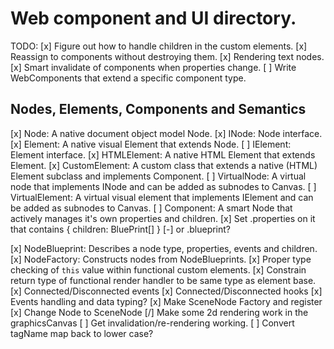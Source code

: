 # Web component and UI directory.

TODO:
[x] Figure out how to handle children in the custom elements.
[x] Reassign to components without destroying them.
[x] Rendering text nodes.
[x] Smart invalidate of components when properties change.
[ ] Write WebComponents that extend a specific component type.

## Nodes, Elements, Components and Semantics

[x] Node: A native document object model Node.
[x] INode: Node interface.
[x] Element: A native visual Element that extends Node.
[ ] IElement: Element interface.
[x] HTMLElement: A native HTML Element that extends Element.
[x] CustomElement: A custom class that extends a native (HTML) Element subclass and implements Component.
[ ] VirtualNode: A virtual node that implements INode and can be added as subnodes to Canvas.
[ ] VirtualElement: A virtual visual element that implements IElement and can be added as subnodes to Canvas.
[ ] Component: A smart Node that actively manages it's own properties and children.
    [x] Set .properties on it that contains { children: BluePrint[] }
    [-] or .blueprint?

[x] NodeBlueprint: Describes a node type, properties, events and children.
[x] NodeFactory: Constructs nodes from NodeBlueprints.
[x] Proper type checking of `this` value within functional custom elements.
[x] Constrain return type of functional render handler to be same type as element base.
[x] Connected/Disconnected events
[x] Connected/Disconnected hooks
[x] Events handling and data typing?
[x] Make SceneNode Factory and register
[x] Change Node to SceneNode
[/] Make some 2d rendering work in the graphicsCanvas
[ ] Get invalidation/re-rendering working.
[ ] Convert tagName map back to lower case?

